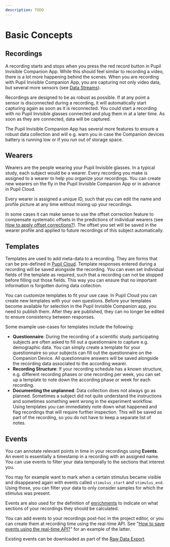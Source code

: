 ```yaml
---
description: TODO
---
```


# Basic Concepts

## Recordings
A recording starts and stops when you press the red record button in Pupil Invisible Companion App. While this should feel similar to recording a video, there is a lot more happening behind the scenes. When you are recording with Pupil Invisible Companion App, you are capturing not only video data, but several more sensors (see [Data Streams]()).

Recordings are designed to be as robust as possible. If at any point a sensor is disconnected during a recording, it will automatically start capturing again as soon as it is reconnected. You could start a recording with no Pupil Invisible glasses connected and plug them in at a later time. As soon as they are connected, data will be captured.

The Pupil Invisible Companion App has several more features to ensure a robust data collection and will e.g. warn you in case the Companion devices battery is running low or if you run out of storage space.

## Wearers
Wearers are the people wearing your Pupil Invisible glasses. In a typical study, each subject would be a wearer. Every recording you make is assigned to a wearer to help you organize your recordings. You can create new wearers on the fly in the Pupil Invisible Companion App or in advance in Pupil Cloud.

Every wearer is assigned a unique ID, such that you can edit the name and profile picture at any time without mixing up your recordings.

In some cases it can make sense to use the offset correction feature to compensate systematic offsets in the predictions of individual wearers (see [How to apply offset corrections?]()). The offset you set will be saved in the wearer profile and applied to future recordings of this subject automatically.


## Templates
Templates are used to add meta-data to a recording. They are forms that can be pre-defined in [Pupil Cloud](/cloud). Template responses entered during a recording will be saved alongside the recording. You can even set individual fields of the template as required, such that a recording can not be stopped before filling out those fields. This way you can ensure that no important information is forgotten during data collection.

You can customize templates to fit your use case. In Pupil Cloud you can create new templates with your own questions. Before your templates become available for selection in the Pupil Invisible Companion app, you need to publish them. After they are published, they can no longer be edited to ensure consistency between responses.

Some example use-cases for templates include the following:

- **Questionnaire**: During the recording of a scientific study participating subjects are often asked to fill out a questionnaire to capture e.g. demographic data. You can simply create a template for your questionnaire so your subjects can fill out the questionnaire on the Companion Device. All questionnaire answers will be saved alongside the recording data associated to the according wearer.
- **Recording Structure**: If your recording schedule has a known structure, e.g. different recording phases or one recording per week, you can set up a template to note down the according phase or week for each recording.
- **Documenting the unplanned**: Data collection does not always go as planned. Sometimes a subject did not quite understand the instructions and sometimes something went wrong in the experiment workflow. Using templates you can immediately note down what happened and flag recordings that will require further inspection. This will be saved as part of the recording, so you do not have to keep a separate list of notes.


## Events
You can annotate relevant points in time in your recordings using **Events**. An event is essentially a timestamp in a recording with an assigned name. You can use events to filter your data temporally to the sections that interest you. 

You may for example want to mark when a certain stimulus became visible and disappeared again with events called `stimulus_start` and `stimulus_end`. Using those, you can filter your data to only consider samples for which the stimulus was present.

Events are also used for the definition of [enrichments]() to indicate on what sections of your recordings they should be calculated.

You can add events to your recordings post-hoc in the project editor, or you can create them at recording time using the real-time API. See "[How to save events using the real-time API?]()" for an example of the latter.

Existing events can be downloaded as part of the [Raw Data Export]().